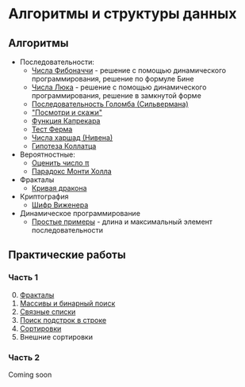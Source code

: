 # Алгоритмы и структуры данных

<!-- ## Структуры данных -->

## Алгоритмы

- Последовательности:
    - [Числа Фибоначчи](examples/sequences/README.md) -
    решение с помощью динамического программирования, решение по формуле Бине
    - [Числа Люка](examples/sequences/README.md) -
    решение с помощью динамического программирования, решение в замкнутой форме
    - [Последовательность Голомба (Сильвермана)](examples/sequences/README.md)
    - ["Посмотри и скажи"](examples/sequences/README.md)
    - [Функция Капрекара](examples/sequences/README.md)
    <!-- - [Решето Эратосфена](examples/sequences/README.md) -->
    - [Тест Ферма](examples/prime_numbers/ferma)
    - [Числа харшад (Нивена)](examples/sequences/README.md)
    - [Гипотеза Коллатца](examples/sequences/README.md)
- Вероятностные:
    - [Оценить число π](examples/estimate_pi/README.md)
    - [Парадокс Монти Холла](examples/monty_hall_paradox/README.md)
- Фракталы
    - [Кривая дракона](examples/fractals/README.md)
- Криптография
    - [Шифр Виженера](examples/cryptography/README.md)
- Динамическое программирование
    - [Простые примеры](examples/dynamic_programming/README.md) - длина
    и максимальный элемент последовательности

## Практические работы

### Часть 1

0) [Фракталы](practice/practice_1.0)
1) [Массивы и бинарный поиск](practice/practice_1.1)
2) [Связные списки](practice/practice_1.2)
3) [Поиск подстрок в строке](practice/practice_1.3)
4) [Сортировки](practice/practice_1.4)
5) Внешние сортировки
<!-- 6) Хеш-таблицы -->

### Часть 2

Coming soon

<!-- 1) Красно-черные деревья
2) Квадродеревья
3) Кучи
4) Поиск пути в графе
5) Минимальные остовные деревья
6) Максимальный поток в графе
7) Расписание
8) Задача о рюкзаке
9) Задача коммивояжера -->